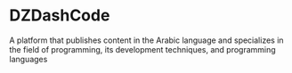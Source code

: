 # DZDashCode
A platform that publishes content in the Arabic language and specializes in the field of programming, its development techniques, and programming languages
